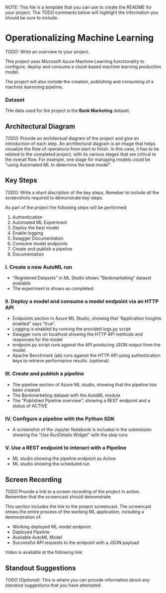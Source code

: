 *NOTE:* This file is a template that you can use to create the README for your project. The *TODO* comments below will highlight the information you should be sure to include.


# Operationalizing Machine Learning

*TODO:* Write an overview to your project.

This project uses Microsoft Azure Machine Learning functionality to configure, deploy and consume a cloud-based machine learning production model. 

The project will also include the creation, publishing and consuming of a machine learmning pipeline.

### Dataset

THe data used for the project is the **Bank Marketing** dataset. 

## **Architectural Diagram**
*TODO*: Provide an architectual diagram of the project and give an introduction of each step. An architectural diagram is an image that helps visualize the flow of operations from start to finish. In this case, it has to be related to the completed project, with its various stages that are critical to the overall flow. For example, one stage for managing models could be "using Automated ML to determine the best model". 

## **Key Steps**
*TODO*: Write a short discription of the key steps. Remeber to include all the screenshots required to demonstrate key steps. 

As part of the project the following steps will be performed:

1.  Authentication
2.  Automated ML Experiment
3.  Deploy the best model
4.  Enable logging
5.  Swagger Documentation
6.  Consume model endpoints
7.  Create and publish a pipeline
8.  Documentation

### **I. Create a new AutoML run**

- “Registered Datasets” in ML Studio shows "Bankmarketing" dataset available
- The experiment is shown as completed.

### **II. Deploy a model and consume a model endpoint via an HTTP API**

- Endpoints section in Azure ML Studio, showing that “Application Insights enabled” says “true”.
- Logging is enabled by running the provided logs.py script
- Swagger runs on localhost showing the HTTP API methods and responses for the model
- endpoint.py script runs against the API producing JSON output from the model.
- Apache Benchmark (ab) runs against the HTTP API using authentication keys to retrieve performance results. (optional)

### **III. Create and publish a pipeline**

- The pipeline section of Azure ML studio, showing that the pipeline has been created
- The Bankmarketing dataset with the AutoML module
- The “Published Pipeline overview”, showing a REST endpoint and a status of ACTIVE

### **IV. Configure a pipeline with the Python SDK**

- A screenshot of the Jupyter Notebook is included in the submission showing the “Use RunDetails Widget” with the step runs

### **V. Use a REST endpoint to interact with a Pipeline**

- ML studio showing the pipeline endpoint as Active
- ML studio showing the scheduled run

## **Screen Recording**
*TODO* Provide a link to a screen recording of the project in action. Remember that the screencast should demonstrate:

This section includes the link to the project screencast. 
The screencast shows the entire process of the working ML application, including a demonstration of:

- Working deployed ML model endpoint.
- Deployed Pipeline
- Available AutoML Model
- Successful API requests to the endpoint with a JSON payload

Video is available at the following link:  <link>

## **Standout Suggestions**
*TODO (Optional):* This is where you can provide information about any standout suggestions that you have attempted.
